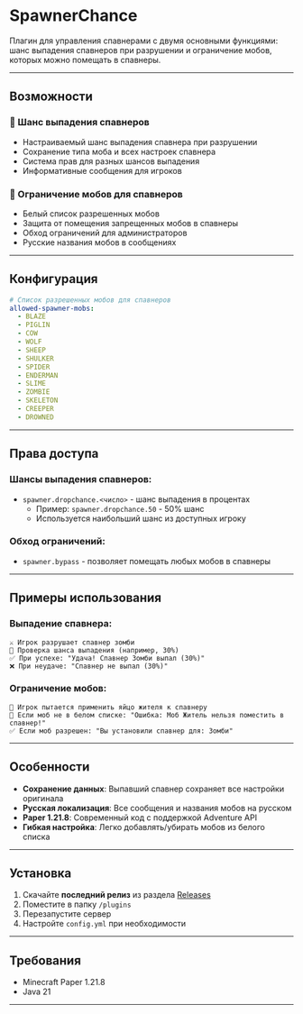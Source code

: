 # SpawnerChance

Плагин для управления спавнерами с двумя основными функциями: шанс выпадения спавнеров при разрушении и ограничение мобов, которых можно помещать в спавнеры.

---

## Возможности

### 🎯 Шанс выпадения спавнеров
- Настраиваемый шанс выпадения спавнера при разрушении
- Сохранение типа моба и всех настроек спавнера
- Система прав для разных шансов выпадения
- Информативные сообщения для игроков

### 🚫 Ограничение мобов для спавнеров
- Белый список разрешенных мобов
- Защита от помещения запрещенных мобов в спавнеры
- Обход ограничений для администраторов
- Русские названия мобов в сообщениях

---

## Конфигурация

```yaml
# Список разрешенных мобов для спавнеров
allowed-spawner-mobs:
  - BLAZE
  - PIGLIN
  - COW
  - WOLF
  - SHEEP
  - SHULKER
  - SPIDER
  - ENDERMAN
  - SLIME
  - ZOMBIE
  - SKELETON
  - CREEPER
  - DROWNED
```

---

## Права доступа

### Шансы выпадения спавнеров:
- `spawner.dropchance.<число>` - шанс выпадения в процентах
  - Пример: `spawner.dropchance.50` - 50% шанс
  - Используется наибольший шанс из доступных игроку

### Обход ограничений:
- `spawner.bypass` - позволяет помещать любых мобов в спавнеры

---

## Примеры использования

### Выпадение спавнера:
```
⚔️ Игрок разрушает спавнер зомби
🎯 Проверка шанса выпадения (например, 30%)
✅ При успехе: "Удача! Спавнер Зомби выпал (30%)"
❌ При неудаче: "Спавнер не выпал (30%)"
```

### Ограничение мобов:
```
🔧 Игрок пытается применить яйцо жителя к спавнеру
🚫 Если моб не в белом списке: "Ошибка: Моб Житель нельзя поместить в спавнер!"
✅ Если моб разрешен: "Вы установили спавнер для: Зомби"
```

---

## Особенности

- **Сохранение данных**: Выпавший спавнер сохраняет все настройки оригинала
- **Русская локализация**: Все сообщения и названия мобов на русском
- **Paper 1.21.8**: Современный код с поддержкой Adventure API
- **Гибкая настройка**: Легко добавлять/убирать мобов из белого списка

---

## Установка

1. Скачайте **последний релиз** из раздела [Releases](../../releases)
2. Поместите в папку `/plugins`
3. Перезапустите сервер
4. Настройте `config.yml` при необходимости

---

## Требования

- Minecraft Paper 1.21.8
- Java 21

---
